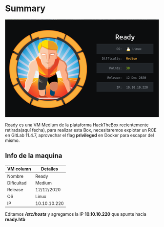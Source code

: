 # Summary

![](/assets/img/Ready/InfoCard.png)

Ready es una VM Medium de la plataforma HackTheBox recientemente retirada(aquí fecha), para realizar esta Box, necesitaremos explotar un RCE en GitLab 11.4.7, aprovechar el flag **privileged** en Docker para escapar del mismo.

## Info de la maquina



| VM column  | Detalles     |
| ---------- | ------------ |
| Nombre     | Ready        |
| Dificultad | Medium       |
| Release    | 12/12/2020   |
| OS         | Linux        |
| IP         | 10.10.10.220 |

Editamos ***/etc/hosts***  y agregamos la IP **10.10.10.220** que apunte hacia **ready.htb** 
